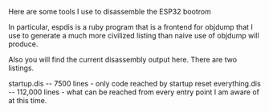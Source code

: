 Here are some tools I use to disassemble the ESP32 bootrom

In particular, espdis is a ruby program that is a frontend
for objdump that I use to generate a much more civilized
listing than naive use of objdump will produce.

Also you will find the current disassembly output here.
There are two listings.  

startup.dis -- 7500 lines - only code reached by startup reset
everything.dis -- 112,000 lines - what can be reached from
    every entry point I am aware of at this time.
